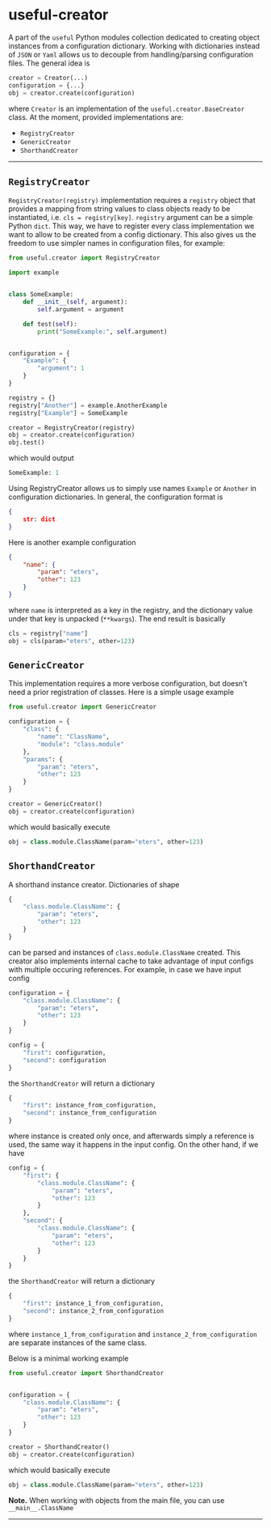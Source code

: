 # useful-creator

A part of the `useful` Python modules collection dedicated to creating object instances from a configuration dictionary. Working with dictionaries instead of `JSON` or `Yaml` allows us to decouple from handling/parsing configuration files. The general idea is

```python
creator = Creator(...)
configuration = {...}
obj = creator.create(configuration)
```

where `Creator` is an implementation of the `useful.creator.BaseCreator` class. At the moment, provided implementations are:

* `RegistryCreator`
* `GenericCreator`
* `ShorthandCreator`

***

## `RegistryCreator`

`RegistryCreator(registry)` implementation requires a `registry` object that provides a mapping from string values to class objects ready to be instantiated, i.e. `cls = registry[key]`. `registry` argument can be a simple Python `dict`. This way, we have to register every class implementation we want to allow to be created from a config dictionary. This also gives us the freedom to use simpler names in configuration files, for example:

```python
from useful.creator import RegistryCreator

import example


class SomeExample:
    def __init__(self, argument):
        self.argument = argument

    def test(self):
        print("SomeExample:", self.argument)


configuration = {
    "Example": {
        "argument": 1
    }
}

registry = {}
registry["Another"] = example.AnotherExample
registry["Example"] = SomeExample

creator = RegistryCreator(registry)
obj = creator.create(configuration)
obj.test()
```

which would output

```python
SomeExample: 1
```

Using RegistryCreator allows us to simply use names `Example` or `Another` in configuration dictionaries. In general, the configuration format is

```json
{
    str: dict
}
```

Here is another example configuration

```json
{
    "name": {
        "param": "eters",
        "other": 123
    }
}
```

where `name` is interpreted as a key in the registry, and the dictionary value under that key is unpacked (`**kwargs`). The end result is basically

```python
cls = registry["name"]
obj = cls(param="eters", other=123)
```

## `GenericCreator`

This implementation requires a more verbose configuration, but doesn't need a prior registration of classes. Here is a simple usage example

```python
from useful.creator import GenericCreator

configuration = {
    "class": {
        "name": "ClassName",
        "module": "class.module"
    },
    "params": {
        "param": "eters",
        "other": 123
    }
}

creator = GenericCreator()
obj = creator.create(configuration)
```

which would basically execute

```python
obj = class.module.ClassName(param="eters", other=123)
```

## `ShorthandCreator`

A shorthand instance creator. Dictionaries of shape

```python
{
    "class.module.ClassName": {
        "param": "eters",
        "other": 123
    }
}
```

can be parsed and instances of `class.module.ClassName` created. This creator also implements internal cache to take advantage of input configs with multiple occuring references. For example, in case we have input config

```python
configuration = {
    "class.module.ClassName": {
        "param": "eters",
        "other": 123
    }
}

config = {
    "first": configuration,
    "second": configuration
}
```

the `ShorthandCreator` will return a dictionary

```python
{
    "first": instance_from_configuration,
    "second": instance_from_configuration
}
```

where instance is created only once, and afterwards simply a reference is used, the same way it happens in the input config. On the other hand, if we have

```python
config = {
    "first": {
        "class.module.ClassName": {
            "param": "eters",
            "other": 123
        }
    },
    "second": {
        "class.module.ClassName": {
            "param": "eters",
            "other": 123
        }
    }
}
```

the `ShorthandCreator` will return a dictionary

```python
{
    "first": instance_1_from_configuration,
    "second": instance_2_from_configuration
}
```

where `instance_1_from_configuration` and `instance_2_from_configuration` are separate instances of the same class.

Below is a minimal working example

```python
from useful.creator import ShorthandCreator


configuration = {
    "class.module.ClassName": {
        "param": "eters",
        "other": 123
    }
}

creator = ShorthandCreator()
obj = creator.create(configuration)
```

which would basically execute

```python
obj = class.module.ClassName(param="eters", other=123)
```

**Note.** When working with objects from the main file, you can use `__main__.ClassName`

***
